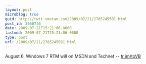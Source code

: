 ```yaml
---
layout: post
microblog: true
guid: http://twit.vmstan.com/2009/07/21/2765245501.html
post_id: 3050726
date: 2009-07-21T15:21:06-0600
lastmod: 2009-07-21T15:21:06-0600
type: post
url: /2009/07/21/2765245501.html
---
```

August 6, Windows 7 RTM will on MSDN and Technet -- [tr.im/toVB](http://tr.im/toVB)
